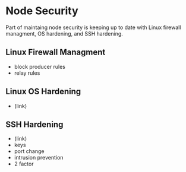 # Node Security

Part of maintaing node security is keeping up to date with Linux firewall managment, OS hardening, and SSH hardening. 

## Linux Firewall Managment 
 - block producer rules
 - relay rules 

## Linux OS Hardening 
 - (link)

## SSH Hardening 
 - (link)
 - keys 
 - port change 
 - intrusion prevention 
 - 2 factor 
